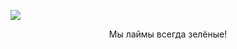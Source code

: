 <!DOCTYPE html>
<html>
<head>
	<title>RoboCode Limes Group</title>
	<link rel="stylesheet" type="text/css" href="For Comand.css">
</head>
<body>
	<p class="center"><img src="Logo.png"></p>
	<p class="text" align="center">Мы лаймы всегда зелёные!</p>
</body>
</html>
